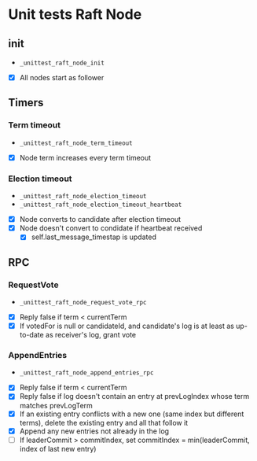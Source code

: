 # Unit tests Raft Node

## init

- `_unittest_raft_node_init`

- [x] All nodes start as follower

## Timers

### Term timeout

- `_unittest_raft_node_term_timeout`

- [x] Node term increases every term timeout

### Election timeout

- `_unittest_raft_node_election_timeout`
- `_unittest_raft_node_election_timeout_heartbeat`

- [x] Node converts to candidate after election timeout
- [x] Node doesn't convert to condidate if heartbeat received
  - [x] self.last_message_timestap is updated

## RPC

### RequestVote

- `_unittest_raft_node_request_vote_rpc`

- [x] Reply false if term < currentTerm
- [x] If votedFor is null or candidateId, and candidate's log is at least as up-to-date as receiver's log, grant vote

### AppendEntries

- `_unittest_raft_node_append_entries_rpc`

- [x] Reply false if term < currentTerm
- [x] Reply false if log doesn't contain an entry at prevLogIndex whose term matches prevLogTerm
- [x] If an existing entry conflicts with a new one (same index but different terms), delete the existing entry and all that follow it
- [x] Append any new entries not already in the log
- [ ] If leaderCommit > commitIndex, set commitIndex = min(leaderCommit, index of last new entry)